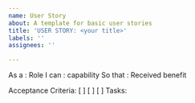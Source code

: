 ```yaml
---
name: User Story
about: A template for basic user stories
title: 'USER STORY: <your title>'
labels: ''
assignees: ''

---
```


As a : Role
I can : capability
So that : Received benefit

Acceptance Criteria:
[ ]
[ ]
[ ]
Tasks:
